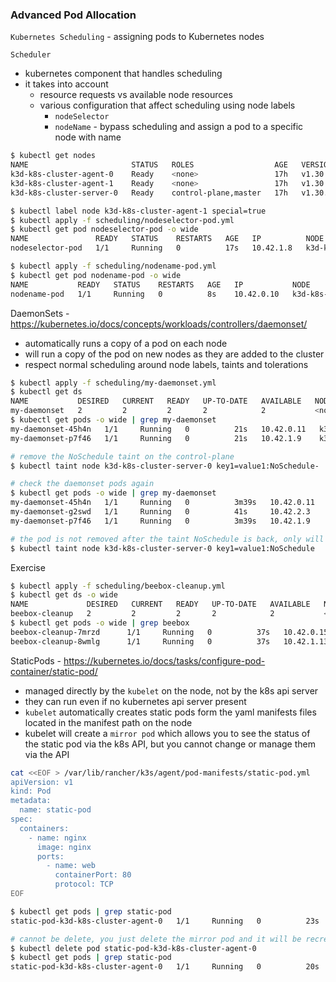 ### Advanced Pod Allocation

`Kubernetes Scheduling` - assigning pods to Kubernetes nodes

`Scheduler`

- kubernetes component that handles scheduling
- it takes into account
    - resource requests vs available node resources
    - various configuration that affect scheduling using node labels
        - `nodeSelector`
        - `nodeName` - bypass scheduling and assign a pod to a specific node with name

```bash
$ kubectl get nodes
NAME                       STATUS   ROLES                  AGE   VERSION
k3d-k8s-cluster-agent-0    Ready    <none>                 17h   v1.30.6+k3s1
k3d-k8s-cluster-agent-1    Ready    <none>                 17h   v1.30.6+k3s1
k3d-k8s-cluster-server-0   Ready    control-plane,master   17h   v1.30.6+k3s1

$ kubectl label node k3d-k8s-cluster-agent-1 special=true
$ kubectl apply -f scheduling/nodeselector-pod.yml 
$ kubectl get pod nodeselector-pod -o wide
NAME               READY   STATUS    RESTARTS   AGE   IP          NODE                      NOMINATED NODE   READINESS GATES
nodeselector-pod   1/1     Running   0          17s   10.42.1.8   k3d-k8s-cluster-agent-1   <none>           <none>

$ kubectl apply -f scheduling/nodename-pod.yml
$ kubectl get pod nodename-pod -o wide
NAME           READY   STATUS    RESTARTS   AGE   IP           NODE                      NOMINATED NODE   READINESS GATES
nodename-pod   1/1     Running   0          8s    10.42.0.10   k3d-k8s-cluster-agent-0   <none>           <none>
```

DaemonSets - https://kubernetes.io/docs/concepts/workloads/controllers/daemonset/

- automatically runs a copy of a pod on each node
- will run a copy of the pod on new nodes as they are added to the cluster
- respect normal scheduling around node labels, taints and tolerations

```bash
$ kubectl apply -f scheduling/my-daemonset.yml
$ kubectl get ds
NAME           DESIRED   CURRENT   READY   UP-TO-DATE   AVAILABLE   NODE SELECTOR   AGE
my-daemonset   2         2         2       2            2           <none>          6m3s
$ kubectl get pods -o wide | grep my-daemonset
my-daemonset-45h4n   1/1     Running   0          21s   10.42.0.11   k3d-k8s-cluster-agent-0   <none>           <none>
my-daemonset-p7f46   1/1     Running   0          21s   10.42.1.9    k3d-k8s-cluster-agent-1   <none>           <none>

# remove the NoSchedule taint on the control-plane
$ kubectl taint node k3d-k8s-cluster-server-0 key1=value1:NoSchedule-

# check the daemonset pods again
$ kubectl get pods -o wide | grep my-daemonset
my-daemonset-45h4n   1/1     Running   0          3m39s   10.42.0.11   k3d-k8s-cluster-agent-0    <none>           <none>
my-daemonset-g2swd   1/1     Running   0          41s     10.42.2.3    k3d-k8s-cluster-server-0   <none>           <none>
my-daemonset-p7f46   1/1     Running   0          3m39s   10.42.1.9    k3d-k8s-cluster-agent-1    <none>           <none>

# the pod is not removed after the taint NoSchedule is back, only will matter for new scheduling requests
$ kubectl taint node k3d-k8s-cluster-server-0 key1=value1:NoSchedule
```

Exercise

```bash
$ kubectl apply -f scheduling/beebox-cleanup.yml
$ kubectl get ds -o wide 
NAME             DESIRED   CURRENT   READY   UP-TO-DATE   AVAILABLE   NODE SELECTOR   AGE   CONTAINERS   IMAGES         SELECTOR
beebox-cleanup   2         2         2       2            2           <none>          60s   busybox      busybox:1.27   name=beebox-cleanup
$ kubectl get pods -o wide | grep beebox
beebox-cleanup-7mrzd      1/1     Running   0          37s   10.42.0.15   k3d-k8s-cluster-agent-0   <none>           <none>
beebox-cleanup-8wmlg      1/1     Running   0          37s   10.42.1.13   k3d-k8s-cluster-agent-1   <none>           <none>
```

StaticPods - https://kubernetes.io/docs/tasks/configure-pod-container/static-pod/

- managed directly by the `kubelet` on the node, not by the k8s api server
- they can run even if no kubernetes api server present
- `kubelet` automatically creates static pods form the yaml manifests files located in the manifest path on the node
- kubelet will create a `mirror pod` which allows you to see the status of the static pod via the k8s API, but you
  cannot change or manage them via the API

```bash
cat <<EOF > /var/lib/rancher/k3s/agent/pod-manifests/static-pod.yml
apiVersion: v1
kind: Pod
metadata:
  name: static-pod
spec:
  containers:
    - name: nginx
      image: nginx
      ports:
        - name: web
          containerPort: 80
          protocol: TCP
EOF

$ kubectl get pods | grep static-pod
static-pod-k3d-k8s-cluster-agent-0   1/1     Running   0          23s

# cannot be delete, you just delete the mirror pod and it will be recreated.
$ kubectl delete pod static-pod-k3d-k8s-cluster-agent-0
$ kubectl get pods | grep static-pod
static-pod-k3d-k8s-cluster-agent-0   1/1     Running   0          20s
```
